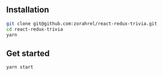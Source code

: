 ## Installation

```bash
git clone git@github.com:zorahrel/react-redux-trivia.git
cd react-redux-trivia
yarn
```

## Get started

```bash
yarn start
```